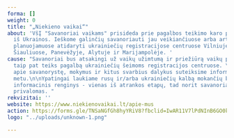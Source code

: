 ```yaml
---
forma: []
weight: 0
title: "„Niekieno vaikai“"
about: 'VšĮ "Savanoriai vaikams" prisideda prie pagalbos teikimo karo pabėgėliams
  iš Ukrainos. Ieškome galinčių savanoriauti jau veikiančiuose arba artimiausiu metu
  planuojamuose atidaryti ukrainiečių registracijose centruose Vilniuje, Kaune, Klaipėdoje,
  Šiauliuose, Panevėžyje, Alytuje ir Marijampolėje. '
cause: "Savanoriai bus atsakingi už vaikų užimtumą ir priežiūrą vaikų priežiūros kambariuose,
  taip pat teiks pagalbą ukrainiečių šeimoms registracijos centruose. \nDetalią informaciją
  apie savanorystę, mokymus ir kitus svarbius dalykus suteiksime informacinių renginių
  metu.\n\nYpatingai laukiame rusų ir/arba ukrainiečių kalbą mokančių būsimų savanorių!\nŠis
  informacinis renginys - vienas iš atrankos etapų, tad norit savanoriauti  - dalyvavimas
  privalomas. "
rekvizitai: ''
website: https://www.niekienovaikai.lt/apie-mus
action: https://forms.gle/TNSaNGfGh8hyYRiV8?fbclid=IwAR11V7lPdNInB6GO0kKe3LF4LAcJGo2SXUMcK3y2vOfwEAo3xT-5dfQvTEU
logo: "../uploads/unknown-1.png"

---
```

